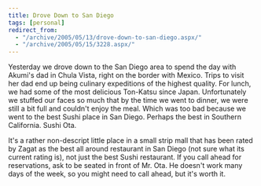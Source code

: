 ```yaml
---
title: Drove Down to San Diego
tags: [personal]
redirect_from:
  - "/archive/2005/05/13/drove-down-to-san-diego.aspx/"
  - "/archive/2005/05/15/3228.aspx/"
---
```


Yesterday we drove down to the San Diego area to spend the day with
Akumi's dad in Chula Vista, right on the border with Mexico. Trips to
visit her dad end up being culinary expeditions of the highest quality.
For lunch, we had some of the most delicious Ton-Katsu since Japan.
Unfortunately we stuffed our faces so much that by the time we went to
dinner, we were still a bit full and couldn't enjoy the meal. Which was
too bad because we went to the best Sushi place in San Diego. Perhaps
the best in Southern California. Sushi Ota.

It's a rather non-descript little place in a small strip mall that has
been rated by Zagat as the best all around restaurant in San Diego (not
sure what its current rating is), not just the best Sushi restaurant. If
you call ahead for reservations, ask to be seated in front of Mr. Ota.
He doesn't work many days of the week, so you might need to call ahead,
but it's worth it.

